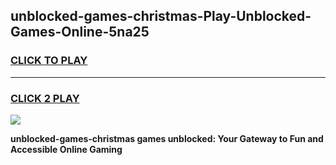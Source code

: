 
## unblocked-games-christmas-Play-Unblocked-Games-Online-5na25
<h3>
<a href="https://premium76.site?title=unblocked-games-christmas&ref=24A">CLICK TO PLAY</a></h3>
<hr>

<h3>
<a href="https://premium76.site?title=unblocked-games-christmas&ref=24A">CLICK 2 PLAY</a>
  
</h3>

<a href="https://premium76.site?title=unblocked-games-christmas&ref=24A"><img src="https://clearcache.store/games.png"></a>


**unblocked-games-christmas games unblocked: Your Gateway to Fun and Accessible Online Gaming**
